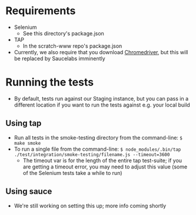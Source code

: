 # Requirements

* Selenium
  * See this directory's package.json
* TAP
  * In the scratch-www repo's package.json
* Currently, we also require that you download [Chromedriver](https://sites.google.com/a/chromium.org/chromedriver/), but this will be replaced by Saucelabs imminently

# Running the tests

* By default, tests run against our Staging instance, but you can pass in a different location if you want to run the tests against e.g. your local build

## Using tap
* Run all tests in the smoke-testing directory from the command-line: `$ make smoke`
* To run a single file from the command-line: `$ node_modules/.bin/tap ./test/integration/smoke-testing/filename.js --timeout=3600`
  * The timeout var is for the length of the entire tap test-suite; if you are getting a timeout error, you may need to adjust this value (some of the Selenium tests take a while to run)

## Using sauce
* We're still working on setting this up; more info coming shortly
